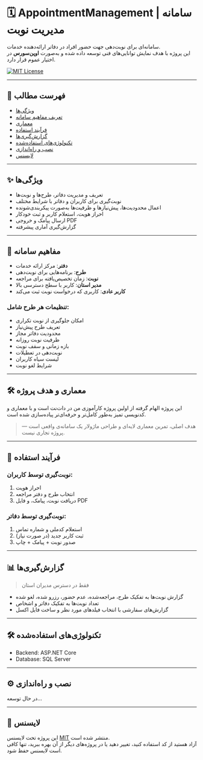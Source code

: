 # 🗓️ AppointmentManagement | سامانه مدیریت نوبت

سامانه‌ای برای نوبت‌دهی جهت حضور افراد در دفاتر ارائه‌دهنده خدمات.  
این پروژه با هدف نمایش توانایی‌های فنی توسعه داده شده و به‌صورت **اوپن‌سورس** در اختیار عموم قرار دارد.

[![MIT License](https://img.shields.io/badge/license-MIT-green.svg)](./LICENSE)

---

## 📌 فهرست مطالب

- [ویژگی‌ها](#ویژگی‌ها)
- [تعریف مفاهیم سامانه](#تعریف-مفاهیم-سامانه)
- [معماری](#معماری)
- [فرآیند استفاده](#فرآیند-استفاده)
- [گزارش‌گیری‌ها](#گزارش‌گیری‌ها)
- [تکنولوژی‌های استفاده‌شده](#تکنولوژی‌های-استفاده‌شده)
- [نصب و راه‌اندازی](#نصب-و-راه‌اندازی)
- [لایسنس](#لایسنس)

---

## ✨ ویژگی‌ها

- تعریف و مدیریت دفاتر، طرح‌ها و نوبت‌ها
- نوبت‌گیری برای کاربران و دفاتر با شرایط مختلف
- اعمال محدودیت‌ها، پیش‌نیازها و ظرفیت‌ها به‌صورت پیکربندی‌شونده
- احراز هویت، استعلام کاربر و ثبت خودکار
- ارسال پیامک و خروجی PDF
- گزارش‌گیری آماری پیشرفته

---

## 🧠 مفاهیم سامانه

- **دفتر**: مرکز ارائه خدمات
- **طرح**: برنامه‌هایی برای نوبت‌دهی
- **نوبت**: زمان تخصیص‌یافته برای مراجعه
- **مدیر استان**: کاربر با سطح دسترسی بالا
- **کاربر عادی**: کاربری که درخواست نوبت ثبت می‌کند

### تنظیمات هر طرح شامل:

- امکان جلوگیری از نوبت تکراری
- تعریف طرح پیش‌نیاز
- محدودیت دفاتر مجاز
- ظرفیت نوبت روزانه
- بازه‌ زمانی و سقف نوبت
- نوبت‌دهی در تعطیلات
- لیست سیاه کاربران
- شرایط لغو نوبت

---

## 🛠 معماری و هدف پروژه

این پروژه الهام گرفته از اولین پروژه کارآموزی من در دات‌نت است و با معماری و کدنویسی تمیز به‌طور کامل‌تر و حرفه‌ای‌تر پیاده‌سازی شده است.

> هدف اصلی، تمرین معماری لایه‌ای و طراحی ماژولار یک سامانه‌ی واقعی است — پروژه تجاری نیست.

---

## 🔄 فرآیند استفاده

### نوبت‌گیری توسط کاربران:

1. احراز هویت
2. انتخاب طرح و دفتر مراجعه
3. دریافت نوبت، پیامک، و فایل PDF

### نوبت‌گیری توسط دفاتر:

1. استعلام کدملی و شماره تماس
2. ثبت کاربر جدید (در صورت نیاز)
3. صدور نوبت + پیامک + چاپ

---

## 📊 گزارش‌گیری‌ها

> فقط در دسترس مدیران استان

- گزارش نوبت‌ها به تفکیک طرح، مراجعه‌شده، عدم حضور، رزرو شده، لغو شده
- تعداد نوبت‌ها به تفکیک دفاتر و اشخاص
- گزارش‌های سفارشی با انتخاب فیلدهای مورد نظر و ساخت فایل اکسل

---

## 🛠 تکنولوژی‌های استفاده‌شده

- Backend: ASP.NET Core
- Database: SQL Server

---

## ⚙️ نصب و راه‌اندازی

در حال توسعه...

---

## 🧾 لایسنس

این پروژه تحت لایسنس [MIT](./LICENSE) منتشر شده است.  
آزاد هستید از کد استفاده کنید، تغییر دهید یا در پروژه‌های دیگر از آن بهره ببرید، تنها کافی است لایسنس حفظ شود.
